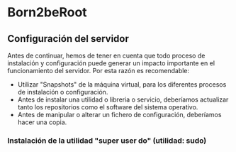 # Born2beRoot

## Configuración del servidor

Antes de continuar, hemos de tener en cuenta que todo proceso de instalación y configuración puede generar un impacto importante en el funcionamiento del servidor. Por esta razón es recomendable:

- Utilizar "Snapshots" de la máquina virtual, para los diferentes procesos de instalación o configuración.
- Antes de instalar una utilidad o libreria o servicio, deberíamos actualizar tanto los repositorios como el software del sistema operativo.
- Antes de manipular o alterar un fichero de configuración, deberíamos hacer una copia.

### Instalación de la utilidad "super user do" (utilidad: sudo)
